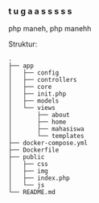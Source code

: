  ### t u g a a s s s s s

php maneh, php manehh

Struktur:
```
.
├── app
│   ├── config
│   ├── controllers
│   ├── core
│   ├── init.php
│   ├── models
│   └── views
│       ├── about
│       ├── home
│       ├── mahasiswa
│       └── templates
├── docker-compose.yml
├── Dockerfile
├── public
│   ├── css
│   ├── img
│   ├── index.php
│   └── js
└── README.md
```
